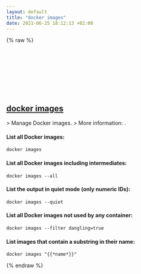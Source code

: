 ```yaml
---
layout: default
title: "docker images"
date: 2021-06-25 18:12:13 +02:00
---
```

{% raw %}
<h2 id="docker-images">
  <a href="/en/common/docker-images.html">docker images</a> <a href="#docker-images"><svg class="icon">
    <use href="/assets/images/unicode_sprite.svg#link" />
  </svg></a>
</h2>
> Manage Docker images.
> More information: <https://docs.docker.com/engine/reference/commandline/images/>.

#### List all Docker images:
```shell
docker images
```
#### List all Docker images including intermediates:
```shell
docker images --all
```
#### List the output in quiet mode (only numeric IDs):
```shell
docker images --quiet
```
#### List all Docker images not used by any container:
```shell
docker images --filter dangling=true
```
#### List images that contain a substring in their name:
```shell
docker images "{{*name*}}"
```
{% endraw %}